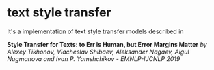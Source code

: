 # text style transfer
It's a implementation of text style transfer models described in

**Style Transfer for Texts: to Err is Human, but Error Margins Matter**
*by Alexey Tikhonov, Viacheslav Shibaev, Aleksander Nagaev, Aigul Nugmanova and Ivan P. Yamshchikov - EMNLP-IJCNLP 2019*
